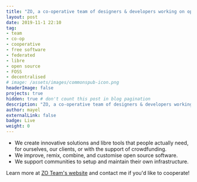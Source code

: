```yaml
---
title: "ZO, a co-operative team of designers & developers working on open and decentralised technology"
layout: post
date: 2019-11-1 22:10
tag:
- team
- co-op
- cooperative
- free software
- federated
- libre
- open source
- FOSS
- decentralised
# image: /assets/images/commonspub-icon.png
headerImage: false
projects: true
hidden: true # don't count this post in blog pagination
description: "ZO, a co-operative team of designers & developers working on open and decentralised technology"
author: mayel
externalLink: false
badge: Live
weight: 0
---
```


- We create innovative solutions and libre tools that people actually need, for ourselves, our clients, or with the support of crowdfunding.
- We improve, remix, combine, and customise open source software.
- We support communities to setup and maintain their own infrastructure.

Learn more at [ZO Team's website](http://zo.team) and contact me if you'd like to cooperate!
